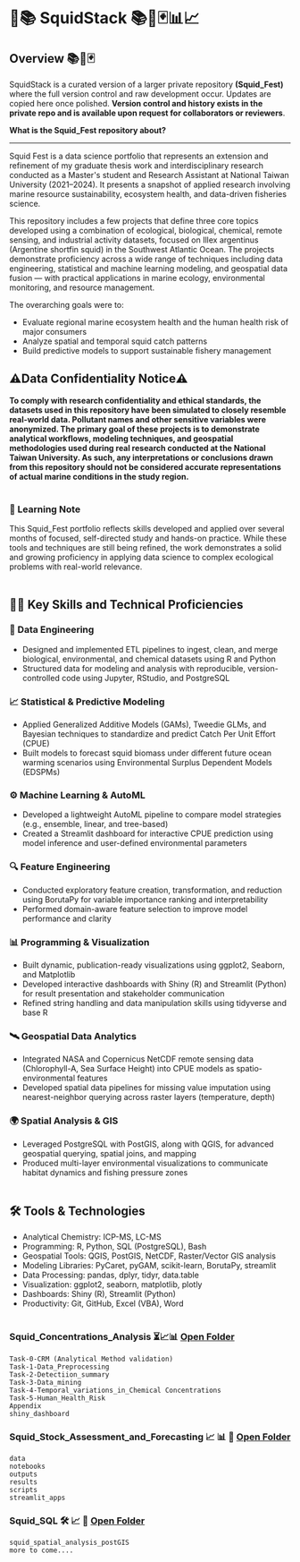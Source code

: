 # 🦑📚 SquidStack 📚🦑🃏📊📈

## Overview 📚🦑🃏

SquidStack is a curated version of a larger private repository **(Squid_Fest)** where the full version control and raw development occur. Updates are copied here once polished. **Version control and history exists in the private repo and is available upon request for collaborators or reviewers**.

**What is the Squid_Fest repository about?**
___

Squid Fest is a data science portfolio that represents an extension and refinement of my graduate thesis work and interdisciplinary research conducted as a Master's student and Research Assistant at National Taiwan University (2021–2024). It presents a snapshot of applied research involving marine resource sustainability, ecosystem health, and data-driven fisheries science. <br>

This repository includes a few projects that define three core topics developed using a combination of ecological, biological, chemical, remote sensing, and industrial activity datasets, focused on Illex argentinus (Argentine shortfin squid) in the Southwest Atlantic Ocean. The projects demonstrate proficiency across a wide range of techniques including data engineering, statistical and machine learning modeling, and geospatial data fusion — with practical applications in marine ecology, environmental monitoring, and resource management. <br>

The overarching goals were to: <br>
 - Evaluate regional marine ecosystem health and the human health risk of major consumers
 - Analyze spatial and temporal squid catch patterns
 - Build predictive models to support sustainable fishery management <br>

## **⚠️Data Confidentiality Notice⚠️** 
**To comply with research confidentiality and ethical standards, the datasets used in this repository have been simulated to closely resemble real-world data. Pollutant names and other sensitive variables were anonymized. The primary goal of these projects is to demonstrate analytical workflows, modeling techniques, and geospatial methodologies used during real research conducted at the National Taiwan University. As such, any interpretations or conclusions drawn from this repository should not be considered accurate representations of actual marine conditions in the study region.** <br> <br>


### 🧠 Learning Note <br>
This Squid_Fest portfolio reflects skills developed and applied over several months of focused, self-directed study and hands-on practice. While these tools and techniques are still being refined, the work demonstrates a solid and growing proficiency in applying data science to complex ecological problems with real-world relevance. <br> <br>


## 👩‍💻 Key Skills and Technical Proficiencies <br>
### 🧩 Data Engineering
 - Designed and implemented ETL pipelines to ingest, clean, and merge biological, environmental, and chemical datasets using R and Python
 - Structured data for modeling and analysis with reproducible, version-controlled code using Jupyter, RStudio, and PostgreSQL <br>
### 📈 Statistical & Predictive Modeling
 - Applied Generalized Additive Models (GAMs), Tweedie GLMs, and Bayesian techniques to standardize and predict Catch Per Unit Effort (CPUE)
 - Built models to forecast squid biomass under different future ocean warming scenarios using Environmental Surplus Dependent Models (EDSPMs) <br>
### ⚙️ Machine Learning & AutoML
 - Developed a lightweight AutoML pipeline to compare model strategies (e.g., ensemble, linear, and tree-based)
 - Created a Streamlit dashboard for interactive CPUE prediction using model inference and user-defined environmental parameters <br>
### 🔍 Feature Engineering
 - Conducted exploratory feature creation, transformation, and reduction using BorutaPy for variable importance ranking and interpretability
 - Performed domain-aware feature selection to improve model performance and clarity <br>
### 📊 Programming & Visualization
 - Built dynamic, publication-ready visualizations using ggplot2, Seaborn, and Matplotlib
 - Developed interactive dashboards with Shiny (R) and Streamlit (Python) for result presentation and stakeholder communication
 - Refined string handling and data manipulation skills using tidyverse and base R <br>
### 🛰️ Geospatial Data Analytics
 - Integrated NASA and Copernicus NetCDF remote sensing data (Chlorophyll-A, Sea Surface Height) into CPUE models as spatio-environmental features
 - Developed spatial data pipelines for missing value imputation using nearest-neighbor querying across raster layers (temperature, depth)
### 🌍 Spatial Analysis & GIS
 - Leveraged PostgreSQL with PostGIS, along with QGIS, for advanced geospatial querying, spatial joins, and mapping
 - Produced multi-layer environmental visualizations to communicate habitat dynamics and fishing pressure zones <br> <br>

## 🛠️ Tools & Technologies
 - Analytical Chemistry: ICP-MS, LC-MS
 - Programming: R, Python, SQL (PostgreSQL), Bash
 - Geospatial Tools: QGIS, PostGIS, NetCDF, Raster/Vector GIS analysis
 - Modeling Libraries: PyCaret, pyGAM, scikit-learn, BorutaPy, streamlit
 - Data Processing: pandas, dplyr, tidyr, data.table
 - Visualization: ggplot2, seaborn, matplotlib, plotly
 - Dashboards: Shiny (R), Streamlit (Python)
 - Productivity: Git, GitHub, Excel (VBA), Word <br> <br>

### Squid_Concentrations_Analysis ⏳📈📊 [Open Folder](./Squid_Conc_Anly) <br>
    Task-0-CRM (Analytical Method validation)
    Task-1-Data_Preprocessing
    Task-2-Detectiion_summary
    Task-3-Data_mining
    Task-4-Temporal_variations_in_Chemical Concentrations
    Task-5-Human_Health_Risk
    Appendix
    shiny_dashboard

### Squid_Stock_Assessment_and_Forecasting 📈 📊 🦑 [Open Folder](./Squid_Stock_Assmnt_Forecast) <br>
    data
    notebooks
    outputs
    results
    scripts
    streamlit_apps

### Squid_SQL 🛠️ 📈 🦑 [Open Folder](./Squid_SQL) <br>
    squid_spatial_analysis_postGIS
    more to come....
